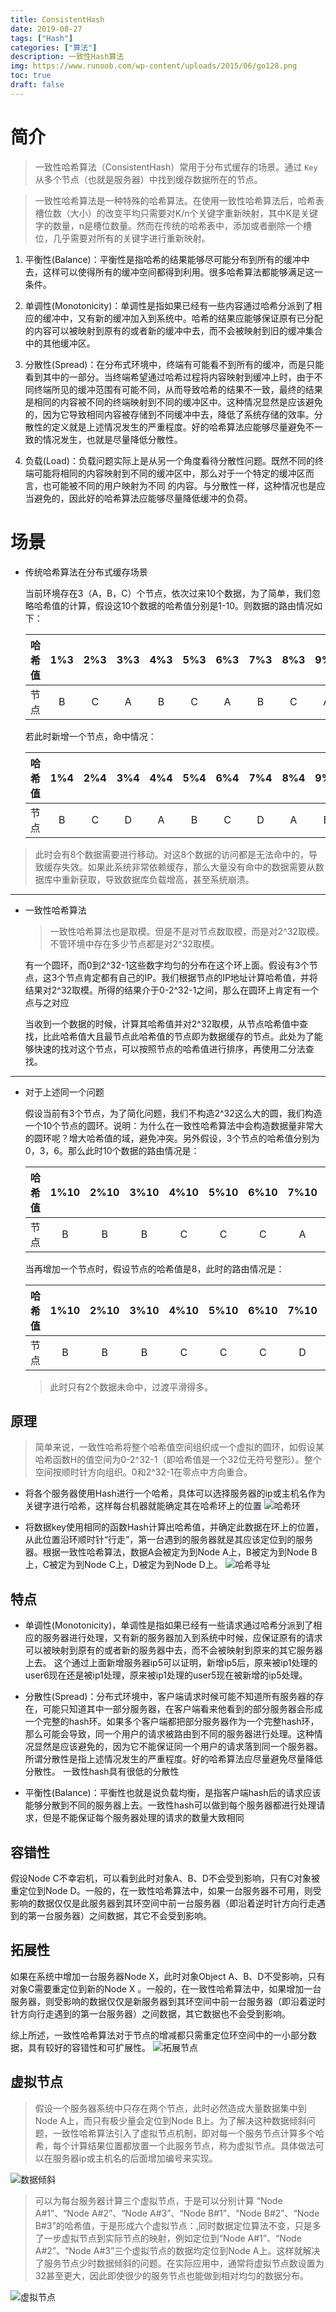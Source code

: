 ```yaml
---
title: ConsistentHash
date: 2019-08-27
tags: ["Hash"]
categories: ["算法"]
description: 一致性Hash算法
img: https://www.runoob.com/wp-content/uploads/2015/06/go128.png
toc: true
draft: false
---
```


# 简介

> 一致性哈希算法（ConsistentHash）常用于分布式缓存的场景。通过 `Key` 从多个节点（也就是服务器）中找到缓存数据所在的节点。

> 一致性哈希算法是一种特殊的哈希算法。在使用一致性哈希算法后，哈希表槽位数（大小）的改变平均只需要对K/n个关键字重新映射，其中K是关键字的数量，n是槽位数量。然而在传统的哈希表中，添加或者删除一个槽位，几乎需要对所有的关键字进行重新映射。

1. 平衡性(Balance)：平衡性是指哈希的结果能够尽可能分布到所有的缓冲中去，这样可以使得所有的缓冲空间都得到利用。很多哈希算法都能够满足这一条件。

2. 单调性(Monotonicity)：单调性是指如果已经有一些内容通过哈希分派到了相应的缓冲中，又有新的缓冲加入到系统中。哈希的结果应能够保证原有已分配的内容可以被映射到原有的或者新的缓冲中去，而不会被映射到旧的缓冲集合中的其他缓冲区。 

3. 分散性(Spread)：在分布式环境中，终端有可能看不到所有的缓冲，而是只能看到其中的一部分。当终端希望通过哈希过程将内容映射到缓冲上时，由于不同终端所见的缓冲范围有可能不同，从而导致哈希的结果不一致，最终的结果是相同的内容被不同的终端映射到不同的缓冲区中。这种情况显然是应该避免的，因为它导致相同内容被存储到不同缓冲中去，降低了系统存储的效率。分散性的定义就是上述情况发生的严重程度。好的哈希算法应能够尽量避免不一致的情况发生，也就是尽量降低分散性。

4. 负载(Load)：负载问题实际上是从另一个角度看待分散性问题。既然不同的终端可能将相同的内容映射到不同的缓冲区中，那么对于一个特定的缓冲区而言，也可能被不同的用户映射为不同 的内容。与分散性一样，这种情况也是应当避免的，因此好的哈希算法应能够尽量降低缓冲的负荷。

<!--more-->

# 场景

+ 传统哈希算法在分布式缓存场景
    
    当前环境存在3（A，B，C）个节点，依次过来10个数据，为了简单，我们忽略哈希值的计算，假设这10个数据的哈希值分别是1-10。则数据的路由情况如下：

    哈希值|1%3|2%3|3%3|4%3|5%3|6%3|7%3|8%3|9%3|10%3
    :-:|:-:|:-:|:-:|:-:|:-:|:-:|:-:|:-:|:-:|:-:
    节点|B|C|A|B|C|A|B|C|A|B

    若此时新增一个节点，命中情况：

    哈希值|1%4|2%4|3%4|4%4|5%4|6%4|7%4|8%4|9%4|10%4
    :-:|:-:|:-:|:-:|:-:|:-:|:-:|:-:|:-:|:-:|:-:
    节点|B|C|D|A|B|C|D|A|B|C

>此时会有8个数据需要进行移动。对这8个数据的访问都是无法命中的，导致缓存失效。如果此系统非常依赖缓存，那么大量没有命中的数据需要从数据库中重新获取，导致数据库负载增高，甚至系统崩溃。

---

+ 一致性哈希算法

    >一致性哈希算法也是取模。但是不是对节点数取模，而是对2^32取模。不管环境中存在多少节点都是对2^32取模。

    有一个圆环，而0到2^32-1这些数字均匀的分布在这个环上面。假设有3个节点，这3个节点肯定都有自己的IP。我们根据节点的IP地址计算哈希值，并将结果对2^32取模。所得的结果介于0-2^32-1之间，那么在圆环上肯定有一个点与之对应


    当收到一个数据的时候，计算其哈希值并对2^32取模，从节点哈希值中查找，比此哈希值大且最节点此哈希值的节点即为数据缓存的节点。此处为了能够快速的找对这个节点，可以按照节点的哈希值进行排序，再使用二分法查找。



---

+ 对于上述同一个问题

    假设当前有3个节点，为了简化问题，我们不构造2^32这么大的圆，我们构造一个10个节点的圆环。说明：为什么在一致性哈希算法中会构造数据量非常大的圆环呢？增大哈希值的域，避免冲突。另外假设，3个节点的哈希值分别为0，3，6。那么此时10个数据的路由情况是：

    哈希值|1%10|2%10|3%10|4%10|5%10|6%10|7%10|8%10|9%10|10%10
    :-:|:-:|:-:|:-:|:-:|:-:|:-:|:-:|:-:|:-:|:-:
    节点|B|B|B|C|C|C|A|A|A|A

    当再增加一个节点时，假设节点的哈希值是8，此时的路由情况是：

    哈希值|1%10|2%10|3%10|4%10|5%10|6%10|7%10|8%10|9%10|10%10
    :-:|:-:|:-:|:-:|:-:|:-:|:-:|:-:|:-:|:-:|:-:
    节点|B|B|B|C|C|C|D|D|A|A

    >此时只有2个数据未命中，过渡平滑得多。



## 原理

> 简单来说，一致性哈希将整个哈希值空间组织成一个虚拟的圆环，如假设某哈希函数H的值空间为0-2^32-1（即哈希值是一个32位无符号整形）。整个空间按顺时针方向组织。0和2^32-1在零点中方向重合。

+ 将各个服务器使用Hash进行一个哈希，具体可以选择服务器的ip或主机名作为关键字进行哈希，这样每台机器就能确定其在哈希环上的位置
![哈希环](https://images2015.cnblogs.com/blog/498077/201608/498077-20160822172523808-1567363338.png)

+ 将数据key使用相同的函数Hash计算出哈希值，并确定此数据在环上的位置，从此位置沿环顺时针“行走”，第一台遇到的服务器就是其应该定位到的服务器。根据一致性哈希算法，数据A会被定为到Node A上，B被定为到Node B上，C被定为到Node C上，D被定为到Node D上。
![哈希寻址](https://images2015.cnblogs.com/blog/498077/201608/498077-20160822172807745-742859090.png)


## 特点

+ 单调性(Monotonicity)，单调性是指如果已经有一些请求通过哈希分派到了相应的服务器进行处理，又有新的服务器加入到系统中时候，应保证原有的请求可以被映射到原有的或者新的服务器中去，而不会被映射到原来的其它服务器上去。  这个通过上面新增服务器ip5可以证明，新增ip5后，原来被ip1处理的user6现在还是被ip1处理，原来被ip1处理的user5现在被新增的ip5处理。

+ 分散性(Spread)：分布式环境中，客户端请求时候可能不知道所有服务器的存在，可能只知道其中一部分服务器，在客户端看来他看到的部分服务器会形成一个完整的hash环。如果多个客户端都把部分服务器作为一个完整hash环，那么可能会导致，同一个用户的请求被路由到不同的服务器进行处理。这种情况显然是应该避免的，因为它不能保证同一个用户的请求落到同一个服务器。所谓分散性是指上述情况发生的严重程度。好的哈希算法应尽量避免尽量降低分散性。 一致性hash具有很低的分散性

+ 平衡性(Balance)：平衡性也就是说负载均衡，是指客户端hash后的请求应该能够分散到不同的服务器上去。一致性hash可以做到每个服务器都进行处理请求，但是不能保证每个服务器处理的请求的数量大致相同



## 容错性

假设Node C不幸宕机，可以看到此时对象A、B、D不会受到影响，只有C对象被重定位到Node D。一般的，在一致性哈希算法中，如果一台服务器不可用，则受影响的数据仅仅是此服务器到其环空间中前一台服务器（即沿着逆时针方向行走遇到的第一台服务器）之间数据，其它不会受到影响。


## 拓展性

如果在系统中增加一台服务器Node X，此时对象Object A、B、D不受影响，只有对象C需要重定位到新的Node X 。一般的，在一致性哈希算法中，如果增加一台服务器，则受影响的数据仅仅是新服务器到其环空间中前一台服务器（即沿着逆时针方向行走遇到的第一台服务器）之间数据，其它数据也不会受到影响。

综上所述，一致性哈希算法对于节点的增减都只需重定位环空间中的一小部分数据，具有较好的容错性和可扩展性。
![拓展节点](https://images2015.cnblogs.com/blog/498077/201608/498077-20160822172901526-169091807.png)

## 虚拟节点

> 假设一个服务器系统中只存在两个节点，此时必然造成大量数据集中到Node A上，而只有极少量会定位到Node B上。为了解决这种数据倾斜问题，一致性哈希算法引入了虚拟节点机制，即对每一个服务节点计算多个哈希，每个计算结果位置都放置一个此服务节点，称为虚拟节点。具体做法可以在服务器ip或主机名的后面增加编号来实现。

![数据倾斜](https://images2015.cnblogs.com/blog/498077/201608/498077-20160822172922917-1331181630.png)


> 可以为每台服务器计算三个虚拟节点，于是可以分别计算 “Node A#1”、“Node A#2”、“Node A#3”、“Node B#1”、“Node B#2”、“Node B#3”的哈希值，于是形成六个虚拟节点：,同时数据定位算法不变，只是多了一步虚拟节点到实际节点的映射，例如定位到“Node A#1”、“Node A#2”、“Node A#3”三个虚拟节点的数据均定位到Node A上。这样就解决了服务节点少时数据倾斜的问题。在实际应用中，通常将虚拟节点数设置为32甚至更大，因此即使很少的服务节点也能做到相对均匀的数据分布。

![虚拟节点](https://images2015.cnblogs.com/blog/498077/201608/498077-20160822172943917-133540408.png)


